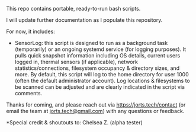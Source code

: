 This repo contains portable, ready-to-run bash scripts.

I will update further documentation as I populate this repository.

For now, it includes:
- SensorLog: this script is designed to run as a background task (temporarily) or an ongoing systemd service (for logging purposes). It pulls quick snapshot information including OS details, current users logged in, thermal sensors (if applicable), network statistics/connections, filesystem occupancy & directory sizes, and more. By default, this script will log to the home directory for user 1000 (often the default administrator account). Log locations & filesystems to be scanned can be adjusted and are clearly indicated in the script via comments.

Thanks for coming, and please reach out via https://jorts.tech/contact (or email the team at jorts.tech@gmail.com) with any questions or feedback.

*Special credit & shoutouts to: Chelsea Z. (alpha tester)